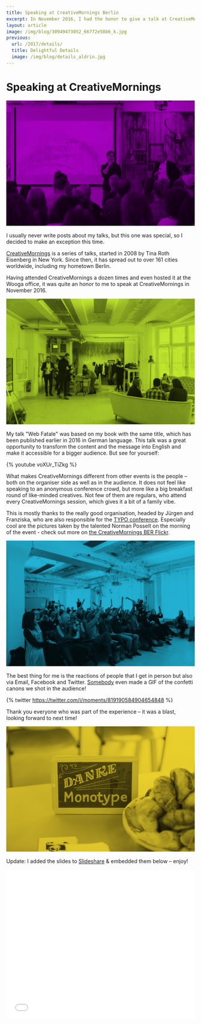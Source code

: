 ```yaml
---
title: Speaking at CreativeMornings Berlin
excerpt: In November 2016, I had the honor to give a talk at CreativeMornings Berlin – here’s my summary.
layout: article
image: /img/blog/30949473052_66772e58b6_k.jpg
previous:
  url: /2017/details/
  title: Delightful Details
  image: /img/blog/details_aldrin.jpg
---
```

# Speaking at CreativeMornings

![](/img/blog/30949473052_66772e58b6_k.jpg)

I usually never write posts about my talks, but this one was special, so I decided to make an exception this time. 

[CreativeMornings](https://creativemornings.com/about) is a series of talks, started in 2008 by Tina Roth Eisenberg in New York. Since then, it has spread out to over 161 cities worldwide, including my hometown Berlin.

Having attended CreativeMornings a dozen times and even hosted it at the Wooga office, it was quite an honor to me to speak at CreativeMornings in November 2016.

![](/img/blog/30949477912_c962e0e8a8_k.jpg)

My talk "Web Fatale" was based on my book with the same title, which has been published earlier in 2016 in German language. This talk was a great opportunity to transform the content and the message into English and make it accessible for a bigger audience. But see for yourself:

{% youtube voXUr_TiZkg %}

What makes CreativeMornings different from other events is the people – both on the organiser side as well as in the audience. It does not feel like speaking to an anonymous conference crowd, but more like a big breakfast round of like-minded creatives. Not few of them are regulars, who attend every CreativeMornings session, which gives it a bit of a family vibe.

This is mostly thanks to the really good organisation, headed by Jürgen and Franziska, who are also responsible for the [TYPO conference](http://www.typotalks.com/). Especially cool are the pictures taken by the talented Norman Posselt on the morning of the event - check out more on [the CreativeMornings BER Flickr](https://www.flickr.com/photos/berlin_creativemornings/sets/72157675215607771). 

![&copy; Norman Posselt](/img/blog/30949475802_9a120d504f_k.jpg)

The best thing for me is the reactions of people that I get in person but also via Email, Facebook and Twitter. [Somebody](https://twitter.com/RonnyViete/status/816656032634171396) even made a GIF of the confetti canons we shot in the audience!

{% twitter 
https://twitter.com/i/moments/819190584904654848 %}

Thank you everyone who was part of the experience – it was a blast, looking forward to next time!

![](/img/blog/30949478352_0973d45f27_k.jpg)

Update: I added the slides to [Slideshare](//www.slideshare.net/johannesippen/web-fatale-seductive-design-creative-mornings-edition) & embedded them below – enjoy!

<iframe src="//www.slideshare.net/slideshow/embed_code/key/ad8Hhoo4ya7pi3" class="youtube" frameborder="0" marginwidth="0" marginheight="0" width="100%" height="400" scrolling="no" allowfullscreen> </iframe>